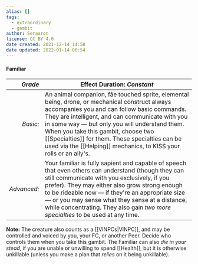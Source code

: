 ```yaml
---
alias: []
tags:
  - extraordinary
  - gambit
author: Seraaron
license: CC BY 4.0
date created: 2021-12-14 14:58
date updated: 2022-01-14 00:54
---
```


#### Familiar

|     _Grade_ | Effect Duration: _Constant_                                                                                                                                                                                                                                                                                                                                                                                      |
| ----------: | ---------------------------------------------------------------------------------------------------------------------------------------------------------------------------------------------------------------------------------------------------------------------------------------------------------------------------------------------------------------------------------------------------------------- |
|    _Basic:_ | An animal companion, fâe touched sprite, elemental being, drone, or mechanical construct always accompanies you and can follow basic commands. They are intelligent, and can communicate with you in some way — but only you will understand them. When you take this gambit, choose two [[Specialties]] for them. These specialties can be used via the [[Helping]] mechanics, to KISS your rolls or an ally's. |
| _Advanced:_ | Your familiar is fully sapient and capable of speech that even others can understand (though they can still communicate with you exclusively, if you prefer). They may either also grow strong enough to be rideable now — if they're an appropriate size — or you may sense what they sense at a distance, while concentrating. They also gain _two more specialties_ to be used at any time.                   |

**Note:** The creature also counts as a [[VINPCs|VINPC]], and may be controlled and voiced by you, your FC, or another Peer. Decide who controls them when you take this gambit. The Familiar can also _die in your stead_, if you are unable or unwilling to spend [[Health]], but it is otherwise unkillable (unless you make a plan that _relies_ on it being unkillable).
